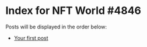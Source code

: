 # Index for NFT World #4846
Posts will be displayed in the order below:

- [Your first post](./001-first.md)

